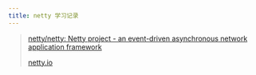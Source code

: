 ```yaml
---
title: netty 学习记录
---
```


> [netty/netty: Netty project - an event-driven asynchronous network application framework](https://github.com/netty/netty)
>
> [netty.io](http://netty.io/)